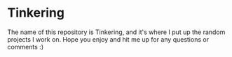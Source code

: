 # Tinkering
The name of this repository is Tinkering, and it's where I put up the random projects I work on. Hope you enjoy and hit me up for any questions or comments :)
